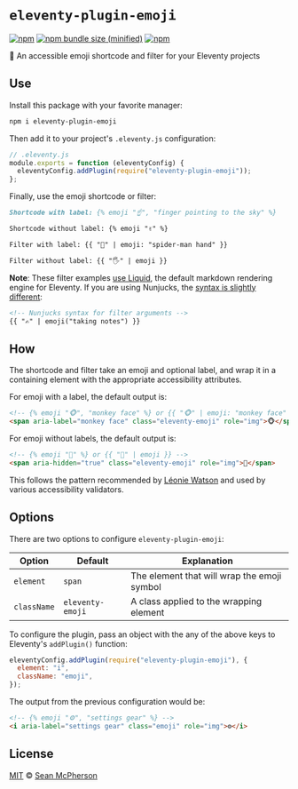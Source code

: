# `eleventy-plugin-emoji`

[![npm](https://img.shields.io/npm/v/eleventy-plugin-emoji.svg)](https://npmjs.com/package/eleventy-plugin-emoji) [![npm bundle size (minified)](https://img.shields.io/bundlephobia/min/eleventy-plugin-emoji.svg)](https://npmjs.com/package/eleventy-plugin-emoji) [![npm](https://img.shields.io/npm/dt/eleventy-plugin-emoji.svg)](https://npmjs.com/package/eleventy-plugin-emoji)

🎈 An accessible emoji shortcode and filter for your Eleventy projects

## Use

Install this package with your favorite manager:

```sh
npm i eleventy-plugin-emoji
```

Then add it to your project's `.eleventy.js` configuration:

```js
// .eleventy.js
module.exports = function (eleventyConfig) {
  eleventyConfig.addPlugin(require("eleventy-plugin-emoji"));
};
```

Finally, use the emoji shortcode or filter:

```md
Shortcode with label: {% emoji "☝️", "finger pointing to the sky" %}

Shortcode without label: {% emoji "✌️" %}

Filter with label: {{ "🤟" | emoji: "spider-man hand" }}

Filter without label: {{ "🖐" | emoji }}
```

**Note**: These filter examples [use Liquid](https://shopify.dev/docs/themes/liquid/reference/filters), the default markdown rendering engine for Eleventy. If you are using Nunjucks, the [syntax is slightly different](https://mozilla.github.io/nunjucks/templating.html#filters):

```md
<!-- Nunjucks syntax for filter arguments -->
{{ "✍️" | emoji("taking notes") }}
```

## How

The shortcode and filter take an emoji and optional label, and wrap it in a containing element with the appropriate accessibility attributes.

For emoji with a label, the default output is:

```html
<!-- {% emoji "🐵", "monkey face" %} or {{ "🐵" | emoji: "monkey face" }} -->
<span aria-label="monkey face" class="eleventy-emoji" role="img">🐵</span>
```

For emoji without labels, the default output is:

```html
<!-- {% emoji "🙈" %} or {{ "🙈" | emoji }} -->
<span aria-hidden="true" class="eleventy-emoji" role="img">🙈</span>
```

This follows the pattern recommended by [Léonie Watson](http://tink.uk/accessible-emoji/) and used by various accessibility validators.

## Options

There are two options to configure `eleventy-plugin-emoji`:

| Option      | Default          | Explanation                                 |
| ----------- | ---------------- | ------------------------------------------- |
| `element`   | `span`           | The element that will wrap the emoji symbol |
| `className` | `eleventy-emoji` | A class applied to the wrapping element     |

To configure the plugin, pass an object with the any of the above keys to Eleventy's `addPlugin()` function:

```js
eleventyConfig.addPlugin(require("eleventy-plugin-emoji"), {
  element: "i",
  className: "emoji",
});
```

The output from the previous configuration would be:

```html
<!-- {% emoji "⚙️", "settings gear" %} -->
<i aria-label="settings gear" class="emoji" role="img">⚙️</i>
```

## License

[MIT](./LICENSE) © [Sean McPherson](https://seanmcp.com)
